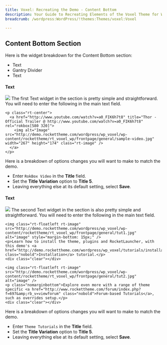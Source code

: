 ```yaml
---
title: Voxel: Recreating the Demo - Content Bottom
description: Your Guide to Recreating Elements of the Voxel Theme for WordPress
breadcrumb: /wordpress:WordPress/!themes:Themes/voxel:Voxel

---
```


Content Bottom Section
-----
Here is the widget breakdown for the Content Bottom section:

* Text
* Gantry Divider
* Text

#### Text
![][demo1]
The first Text widget in the section is pretty simple and straightforward. You will need to enter the following in the main text field.

~~~
<p class="rt-center">
  <a href="http://www.youtube.com/watch?v=a0_FIK6h7t8" title="Thor - Official Trailer @ http://www.youtube.com/watch?v=a0_FIK6h7t8" rel="rokbox[580 320]">
    <img alt="Image" src="http://demo.rockettheme.com/wordpress/wp_voxel/wp-content/rockettheme/rt_voxel_wp/frontpage/general/sample-video.jpg" width="267" height="174" class="rt-image" />
  </a>
</p>
~~~

Here is a breakdown of options changes you will want to make to match the demo.

* Enter `RokBox Video` in the **Title** field.
* Set the **Title Variation** option to **Title 5**.
* Leaving everything else at its default setting, select **Save**.

#### Text
![][demo2]
The second Text widget in the section is also pretty simple and straightforward. You will need to enter the following in the main text field.

~~~
<img class="rt-floatleft rt-image" src="http://demo.rockettheme.com/wordpress/wp_voxel/wp-content/rockettheme/rt_voxel_wp/frontpage/general/tut1.jpg" alt="image" style="margin-bottom: 15px;" />
<p>Learn how to install the theme, plugins and RocketLauncher, with this demo's <a href="http://demo.rockettheme.com/wordpress/wp_voxel/tutorials/installation/" class="nobold">Installation</a> tutorial.</p>
<div class="clear"></div>

<img class="rt-floatleft rt-image" src="http://demo.rockettheme.com/wordpress/wp_voxel/wp-content/rockettheme/rt_voxel_wp/frontpage/general/tut2.jpg" alt="image" />
<p class="nomarginbottom">Explore even more with a range of theme specific <a href="http://www.rockettheme.com/forum/index.php?f=697&amp;rb_v=viewforum" class="nobold">Forum-based Tutorials</a>, such as overrides setup.</p>
<div class="clear"></div>
~~~

Here is a breakdown of options changes you will want to make to match the demo.

* Enter `Theme Tutorials` in the **Title** field.
* Set the **Title Variation** option to **Title 5**.
* Leaving everything else at its default setting, select **Save**.

[demo1]: assets/demo_9.jpeg
[demo2]: assets/demo_10.jpeg
[rokgallery]: ../../plugins/rokgallery
